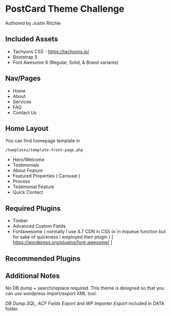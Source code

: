 # PostCard Theme Challenge

Authored by Justin Ritchie

## Included Assets

- Tachyons CSS - https://tachyons.io/
- Bootstrap 5
- Font Awesome 6 (Regular, Solid, & Brand variants)

## Nav/Pages 

- Home 
- About
- Services
- FAQ
- Contact Us

## Home Layout

You can find homepage template in 

	/templates/template-front-page.php

- Hero/Welcome
- Testimonials
- About Feature
- Featured Properties ( Carousel )
- Process
- Testimonial Feature
- Quick Contact


## Required Plugins 

- Timber 
- Advanced Custom Fields
- Fontawesome ( normally I use 4.7 CDN in CSS or in inqueue function but for sake of quickness I employed their plugin ) [ https://wordpress.org/plugins/font-awesome/ ]

## Recommended Plugins

## Additional Notes

No DB dump + search/replace required. This theme is designed so that you can use wordpress import/export XML tool.


*DB Dump.SQL*, *ACF Fields Export* and *WP Importer Export* included in DATA folder.
